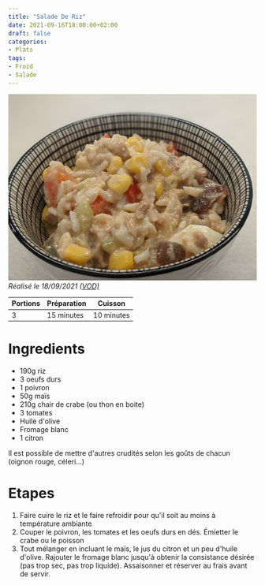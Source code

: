 ```yaml
---
title: "Salade De Riz"
date: 2021-09-16T18:00:00+02:00
draft: false
categories:
- Plats
tags:
- Froid
- Salade
---
```


![Salade de riz](/illust/salade-de-riz.jpg#center)
*Réalisé le 18/09/2021 [(VOD)](https://www.twitch.tv/videos/1156797118)*

| Portions | Préparation | Cuisson    |
|----------|-------------|------------|
| 3        | 15 minutes  | 10 minutes |

# Ingredients

- 190g riz
- 3 oeufs durs
- 1 poivron
- 50g maïs
- 210g chair de crabe (ou thon en boite)
- 3 tomates
- Huile d'olive
- Fromage blanc
- 1 citron

Il est possible de mettre d'autres crudités selon les goûts de chacun (oignon rouge, céleri...)

# Etapes

1) Faire cuire le riz et le faire refroidir pour qu'il soit au moins à température ambiante
2) Couper le poivron, les tomates et les oeufs durs en dés. Émietter le crabe ou le poisson
3) Tout mélanger en incluant le maïs, le jus du citron et un peu d'huile d'olive. Rajouter le fromage blanc jusqu'à obtenir la consistance désirée (pas trop sec, pas trop liquide). Assaisonner et réserver au frais avant de servir.
